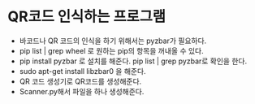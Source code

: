 # QR코드 인식하는 프로그램
* 바코드나 QR 코드의 인식을 하기 위해서는 pyzbar가 필요하다.
* pip list | grep wheel 로 원하는 pip의 항목을 꺼내올 수 있다.
* pip install pyzbar 로 설치를 해준다. pip list | grep pyzbar로 확인을 한다.
* sudo apt-get install libzbar0 을 해준다.
* QR 코드 생성기로 QR코드를 생성해준다.
* Scanner.py해서 파일을 하나 생성해준다.

```python

```

